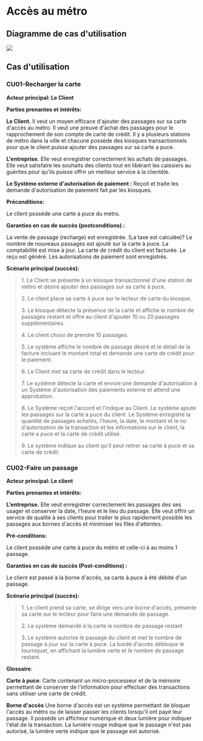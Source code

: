 # Accès au métro

## Diagramme de cas d'utilisation

![](/assets/exercices.gddoc.docx/image96.png)

## Cas d'utilisation

### CU01-Recharger la carte

**Acteur principal: Le Client**

**Parties prenantes et intérêts:**

**Le Client.** Il veut un moyen efficace d'ajouter des passages sur sa
carte d'accès au métro. Il veut une preuve d'achat des passages pour le
rapprochement de son compte de carte de crédit. Il y a plusieurs
stations de métro dans la ville et chacune possède des kiosques
transactionnels pour que le client puisse ajouter des passages sur sa
carte a puce.

**L'entreprise.** Elle veut enregistrer correctement les achats de
passages. Elle veut satisfaire les souhaits des clients tout en libérant
les caissiers au guérites pour qu'ils puisse offrir un meilleur service
à la clientèle.

**Le Système externe d'autorisation de paiement :** Reçoit et traite les
demande d'autorisation de paiement fait par les kiosques.

****Préconditions:****

Le client possède une carte à puce du métro.

**Garanties en cas de succès (postconditions) :**

La vente de passage (recharge) est enregistrée. (La taxe est calculée)?
Le nombre de nouveaux passages est ajouté sur la carte à puce. La
comptabilité est mise à jour. La carte de crédit du client est facturée.
Le reçu est généré. Les autorisations de paiement sont enregistrés.

**Scénario principal (succès):**

> 1\. Le Client se présente à un kiosque transactionnel d'une station de
> métro et désire ajouter des passages sur sa carte à puce.
>
> 2\. Le client place sa carte à puce sur le lecteur de carte du
> kiosque.
>
> 3\. Le kiosque détecte la présence de la carte et affiche le nombre de
> passages restant et offre au client d'ajouter 10 ou 20 passages
> supplémentaires.
>
> 4\. Le client choisi de prendre 10 passages.
>
> 5\. Le système affiche le nombre de passage désiré et le détail de la
> facture incluant le montant total et demande une carte de crédit pour
> le paiement.
>
> 6\. Le Client met sa carte de crédit dans le lecteur.
>
> 7\. Le système détecte la carte et envoie une demande d'autorisation à
> un Système d'autorisation des paiements externe et attend une
> approbation.
>
> 8\. Le Système reçoit l'accord et l'indique au Client. Le système
> ajoute les passages sur la carte à puce du client. Le Système
> enregistre la quantité de passages achetés, l'heure, la date, le
> montant et le no d'autorisation de la transaction et les informations
> sur le client, la carte a puce et la carte de crédit utilisé.
>
> 9\. Le système indique au client qu'il peut retirer sa carte à puce et
> sa carte de crédit.

 

### CU02-Faire un passage

**Acteur principal: Le client**

**Parties prenantes et intérêts:**

**L'entreprise.** Elle veut enregistrer correctement les passages des
ses usager et conserver la date, l'heure et le lieu du passage. Elle
veut offrir un service de qualité à ses clients pour traiter le plus
rapidement possible les passages aux bornes d'accès et minimiser les
files d'attentes.

**Pré-conditions:**

Le client possède une carte à puce du métro et celle-ci à au moins 1
passage.

**Garanties en cas de succès (Post-conditions) :**

Le client est passé à la borne d'accès, sa carte à puce à été débité
d'un passage.

**Scénario principal (succès):**

> 1\. Le client prend sa carte, se dirige vers une borne d'accès,
> présente sa carte sur le lecteur pour faire une demande de passage.
>
> 2\. Le système demande à la carte le nombre de passage restant
>
> 3\. Le système autorise le passage du client et met le nombre de
> passage à jour sur la carte à puce. La borde d'accès débloque le
> tourniquet, en affichant la lumière verte et le nombre de passage
> restant.

**Glossaire**:

**Carte à puce**: Carte contenant un micro-processeur et de la mémoire
permettant de conserver de l'information pour effectuer des transactions
sans utiliser une carte de crédit.

**Borne d'accès** Une borne d'accès est un système permettant de bloquer
l'accès au métro ou de laisser passer les clients lorsqu'il ont payé
leur passage. Il possède un afficheur numérique et deux lumière pour
indiquer l'état de la transaction. La lumière rouge indique que le
passage n'est pas autorisé, la lumière verte indique que le passage est
autorisé.

